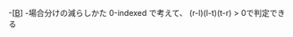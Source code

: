 -[[B](https://atcoder.jp/contests/abc376/tasks/abc376_b)]
-場合分けの減らしかた
 0-indexed で考えて、
 (r-l)(l-t)(t-r) > 0で判定できる
　
